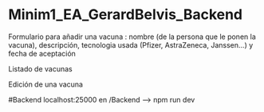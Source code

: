 # Minim1_EA_GerardBelvis_Backend

Formulario para añadir una vacuna : nombre (de la persona que le ponen la vacuna), descripción, tecnologia usada (Pfizer, AstraZeneca, Janssen...) y fecha de aceptación

Listado de vacunas

Edición de una vacuna

#Backend localhost:25000 en /Backend --> npm run dev
